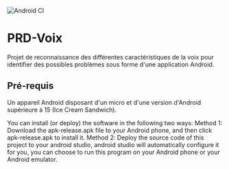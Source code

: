 ![Android CI](https://github.com/StevenMartin00/PRD-Voix/workflows/Android%20CI/badge.svg)
# PRD-Voix

Projet de reconnaissance des différentes caractéristiques de la voix pour identifier des possibles problèmes sous forme d'une application Android.

## Pré-requis

Un appareil Android disposant d'un micro et d'une version d'Android supérieure à 15 (Ice Cream Sandwich).

You can install (or deploy) the software in the following two ways:
Method 1: Download the apk-release.apk file to your Android phone, and then click apk-release.apk to install it.
Method 2: Deploy the source code of this project to your android studio, android studio will automatically configure it for you, you can choose to run this program on your Android phone or your Android emulator.
